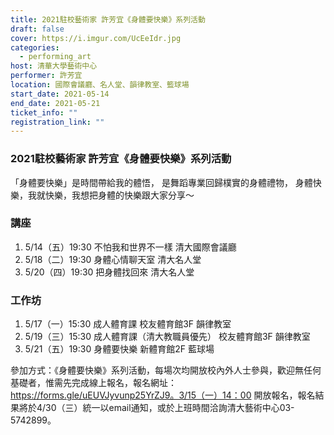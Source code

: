 ```yaml
---
title: 2021駐校藝術家 許芳宜《身體要快樂》系列活動
draft: false
cover: https://i.imgur.com/UcEeIdr.jpg
categories:
  - performing_art
host: 清華大學藝術中心
performer: 許芳宜
location: 國際會議廳、名人堂、韻律教室、籃球場
start_date: 2021-05-14
end_date: 2021-05-21
ticket_info: ""
registration_link: ""
---
```

### 2021駐校藝術家 許芳宜《身體要快樂》系列活動

「身體要快樂」是時間帶給我的體悟，
是舞蹈專業回歸樸實的身體禮物，
身體快樂，我就快樂，我想把身體的快樂跟大家分享～

### 講座
1. 5/14（五）19:30 不怕我和世界不一樣 清大國際會議廳
2. 5/18（二）19:30 身體心情聊天室 清大名人堂
3. 5/20（四）19:30 把身體找回來 清大名人堂


### 工作坊
1. 5/17（一）15:30 成人體育課  校友體育館3F 韻律教室
2. 5/19（三）15:30 成人體育課（清大教職員優先） 校友體育館3F 韻律教室
3. 5/21（五）19:30 身體要快樂 新體育館2F 藍球場

參加方式：《身體要快樂》系列活動，每場次均開放校內外人士參與，歡迎無任何基礎者，惟需先完成線上報名，報名網址：https://forms.gle/uEUVJyvunp25YrZJ9。3/15（一）14：00 開放報名，報名結果將於4/30（三）統一以email通知，或於上班時間洽詢清大藝術中心03-5742899。
